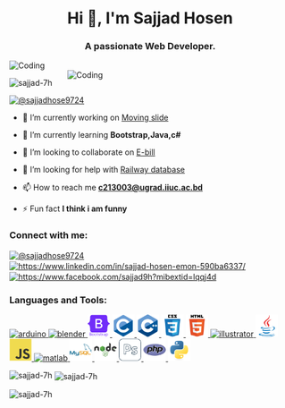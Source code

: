 <h1 align="center">Hi 👋, I'm Sajjad Hosen</h1>
<h3 align="center">A passionate Web Developer.</h3>
<img align="" alt="Coding" width="full" src="https://i.ibb.co.com/6XyCvQp/Navy-Blue-Geometric-Technology-Linked-In-Banner-1.png"> </br>
<img align="right" alt="Coding" width="400" src="https://media.tenor.com/rePDfDWO3XoAAAAd/hacking.gif">

<p align="left"> <img src="https://komarev.com/ghpvc/?username=sajjad-7h&label=Profile%20views&color=0e75b6&style=flat" alt="sajjad-7h" /> </p>

<p align="left"> <a href="https://twitter.com/@sajjadhose9724" target="blank"><img src="https://img.shields.io/twitter/follow/@sajjadhose9724?logo=twitter&style=for-the-badge" alt="@sajjadhose9724" /></a> </p>

- 🔭 I’m currently working on [Moving slide](http://127.0.0.1:5500/index.html)

- 🌱 I’m currently learning **Bootstrap,Java,c#**

- 👯 I’m looking to collaborate on [E-bill](https://ac86-103-145-135-209.ngrok-free.app/ebill/)

- 🤝 I’m looking for help with [Railway database](https://ac86-103-145-135-209.ngrok-free.app/rail/)

- 📫 How to reach me **c213003@ugrad.iiuc.ac.bd**

- ⚡ Fun fact **I think i am funny**

<h3 align="left">Connect with me:</h3>
<p align="left">
<a href="https://twitter.com/@sajjadhose9724" target="blank"><img align="center" src="https://raw.githubusercontent.com/rahuldkjain/github-profile-readme-generator/master/src/images/icons/Social/twitter.svg" alt="@sajjadhose9724" height="30" width="40" /></a>
<a href="https://linkedin.com/in/https://www.linkedin.com/in/sajjad-hosen-emon-590ba6337/" target="blank"><img align="center" src="https://raw.githubusercontent.com/rahuldkjain/github-profile-readme-generator/master/src/images/icons/Social/linked-in-alt.svg" alt="https://www.linkedin.com/in/sajjad-hosen-emon-590ba6337/" height="30" width="40" /></a>
<a href="https://fb.com/https://www.facebook.com/sajjad9h?mibextid=lqqj4d" target="blank"><img align="center" src="https://raw.githubusercontent.com/rahuldkjain/github-profile-readme-generator/master/src/images/icons/Social/facebook.svg" alt="https://www.facebook.com/sajjad9h?mibextid=lqqj4d" height="30" width="40" /></a>
</p>

<h3 align="left">Languages and Tools:</h3>
<p align="left"> <a href="https://www.arduino.cc/" target="_blank" rel="noreferrer"> <img src="https://cdn.worldvectorlogo.com/logos/arduino-1.svg" alt="arduino" width="40" height="40"/> </a> <a href="https://www.blender.org/" target="_blank" rel="noreferrer"> <img src="https://download.blender.org/branding/community/blender_community_badge_white.svg" alt="blender" width="40" height="40"/> </a> <a href="https://getbootstrap.com" target="_blank" rel="noreferrer"> <img src="https://raw.githubusercontent.com/devicons/devicon/master/icons/bootstrap/bootstrap-plain-wordmark.svg" alt="bootstrap" width="40" height="40"/> </a> <a href="https://www.cprogramming.com/" target="_blank" rel="noreferrer"> <img src="https://raw.githubusercontent.com/devicons/devicon/master/icons/c/c-original.svg" alt="c" width="40" height="40"/> </a> <a href="https://www.w3schools.com/cpp/" target="_blank" rel="noreferrer"> <img src="https://raw.githubusercontent.com/devicons/devicon/master/icons/cplusplus/cplusplus-original.svg" alt="cplusplus" width="40" height="40"/> </a> <a href="https://www.w3schools.com/css/" target="_blank" rel="noreferrer"> <img src="https://raw.githubusercontent.com/devicons/devicon/master/icons/css3/css3-original-wordmark.svg" alt="css3" width="40" height="40"/> </a> <a href="https://www.w3.org/html/" target="_blank" rel="noreferrer"> <img src="https://raw.githubusercontent.com/devicons/devicon/master/icons/html5/html5-original-wordmark.svg" alt="html5" width="40" height="40"/> </a> <a href="https://www.adobe.com/in/products/illustrator.html" target="_blank" rel="noreferrer"> <img src="https://www.vectorlogo.zone/logos/adobe_illustrator/adobe_illustrator-icon.svg" alt="illustrator" width="40" height="40"/> </a> <a href="https://www.java.com" target="_blank" rel="noreferrer"> <img src="https://raw.githubusercontent.com/devicons/devicon/master/icons/java/java-original.svg" alt="java" width="40" height="40"/> </a> <a href="https://developer.mozilla.org/en-US/docs/Web/JavaScript" target="_blank" rel="noreferrer"> <img src="https://raw.githubusercontent.com/devicons/devicon/master/icons/javascript/javascript-original.svg" alt="javascript" width="40" height="40"/> </a> <a href="https://www.mathworks.com/" target="_blank" rel="noreferrer"> <img src="https://upload.wikimedia.org/wikipedia/commons/2/21/Matlab_Logo.png" alt="matlab" width="40" height="40"/> </a> <a href="https://www.mysql.com/" target="_blank" rel="noreferrer"> <img src="https://raw.githubusercontent.com/devicons/devicon/master/icons/mysql/mysql-original-wordmark.svg" alt="mysql" width="40" height="40"/> </a> <a href="https://nodejs.org" target="_blank" rel="noreferrer"> <img src="https://raw.githubusercontent.com/devicons/devicon/master/icons/nodejs/nodejs-original-wordmark.svg" alt="nodejs" width="40" height="40"/> </a> <a href="https://www.photoshop.com/en" target="_blank" rel="noreferrer"> <img src="https://raw.githubusercontent.com/devicons/devicon/master/icons/photoshop/photoshop-line.svg" alt="photoshop" width="40" height="40"/> </a> <a href="https://www.php.net" target="_blank" rel="noreferrer"> <img src="https://raw.githubusercontent.com/devicons/devicon/master/icons/php/php-original.svg" alt="php" width="40" height="40"/> </a> <a href="https://www.python.org" target="_blank" rel="noreferrer"> <img src="https://raw.githubusercontent.com/devicons/devicon/master/icons/python/python-original.svg" alt="python" width="40" height="40"/> </a> </p>

<p><img align="left" src="https://github-readme-stats.vercel.app/api/top-langs?username=sajjad-7h&show_icons=true&locale=en&layout=compact" alt="sajjad-7h" /></p>

<p>&nbsp;<img align="center" src="https://github-readme-stats.vercel.app/api?username=sajjad-7h&show_icons=true&locale=en" alt="sajjad-7h" /></p>

<p><img align="center" src="https://github-readme-streak-stats.herokuapp.com/?user=sajjad-7h&" alt="sajjad-7h" /></p>
